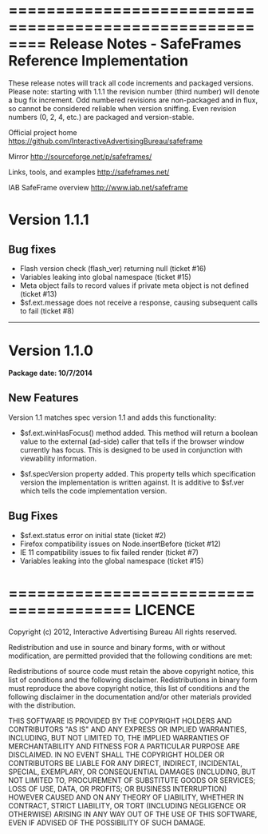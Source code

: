 
========================================================
  Release Notes - SafeFrames Reference Implementation
========================================================

These release notes will track all code increments and packaged versions.
Please note: starting with 1.1.1 the revision number (third number) 
will denote a bug fix increment. Odd numbered revisions are non-packaged
and in flux, so cannot be considered reliable when version sniffing.
Even revision numbers (0, 2, 4, etc.) are packaged and version-stable. 

Official project home
https://github.com/InteractiveAdvertisingBureau/safeframe

Mirror
http://sourceforge.net/p/safeframes/

Links, tools, and examples
http://safeframes.net/

IAB SafeFrame overview
http://www.iab.net/safeframe


Version 1.1.1
==============

Bug fixes
-----------
* Flash version check (flash_ver) returning null (ticket #16)
* Variables leaking into global namespace (ticket #15)
* Meta object fails to record values if private meta object is not defined (ticket #13)
* $sf.ext.message does not receive a response, causing subsequent calls to fail (ticket #8)



___

Version 1.1.0
==============
**Package date: 10/7/2014**

New Features
--------------

Version 1.1 matches spec version 1.1 and adds this functionality:

* $sf.ext.winHasFocus() method added. This method will return a boolean value to the 
  external (ad-side) caller that tells if the browser window currently has focus.
  This is designed to be used in conjunction with viewability information.
  
* $sf.specVersion property added. This property tells which specification version the
  implementation is written against. It is additive to $sf.ver which tells the 
  code implementation version.
  

Bug Fixes
--------------

* $sf.ext.status error on initial state (ticket #2)
* Firefox compatibility issues on Node.insertBefore (ticket #12)
* IE 11 compatibility issues to fix failed render (ticket #7)
* Variables leaking into the global namespace (ticket #15)









=======================================
LICENCE
=======================================
Copyright (c) 2012, Interactive Advertising Bureau
All rights reserved.

Redistribution and use in source and binary forms, with or without 
modification, are permitted provided that the following conditions 
are met:

Redistributions of source code must retain the above copyright notice, 
this list of conditions and the following disclaimer. Redistributions 
in binary form must reproduce the above copyright notice, this list 
of conditions and the following disclaimer in the documentation 
and/or other materials provided with the distribution.

THIS SOFTWARE IS PROVIDED BY THE COPYRIGHT HOLDERS AND CONTRIBUTORS 
"AS IS" AND ANY EXPRESS OR IMPLIED WARRANTIES, INCLUDING, BUT NOT 
LIMITED TO, THE IMPLIED WARRANTIES OF MERCHANTABILITY AND FITNESS 
FOR A PARTICULAR PURPOSE ARE DISCLAIMED. IN NO EVENT SHALL THE 
COPYRIGHT HOLDER OR CONTRIBUTORS BE LIABLE FOR ANY DIRECT, INDIRECT, 
INCIDENTAL, SPECIAL, EXEMPLARY, OR CONSEQUENTIAL DAMAGES (INCLUDING, 
BUT NOT LIMITED TO, PROCUREMENT OF SUBSTITUTE GOODS OR SERVICES; 
LOSS OF USE, DATA, OR PROFITS; OR BUSINESS INTERRUPTION) HOWEVER 
CAUSED AND ON ANY THEORY OF LIABILITY, WHETHER IN CONTRACT, STRICT 
LIABILITY, OR TORT (INCLUDING NEGLIGENCE OR OTHERWISE) ARISING IN 
ANY WAY OUT OF THE USE OF THIS SOFTWARE, EVEN IF ADVISED OF THE 
POSSIBILITY OF SUCH DAMAGE.



